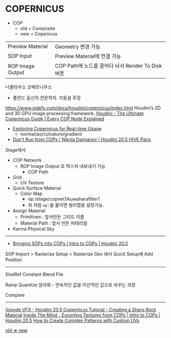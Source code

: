# COPERNICUS

- COP
  - old = Composite
  - new = Copenicus

|                  |                                                  |
| ---------------- | ------------------------------------------------ |
| Preview Material | Geometry 변경 가능                               |
| SOP Input        | Preview Material에 연결 가능                     |
| ROP Image Output | COP Path에 노드를 끌어다 놔서 Render To Disk버튼 |


니콜라우스 코페르니쿠스
 - 폴란드 출신의 천문학자. 지동설 주장

https://www.sidefx.com/docs/houdini/copernicus/index.html
    Houdini’s 2D and 3D GPU image processing framework.
[Houdini - The Ultimate Copernicus Guide | Every COP Node Explained](https://www.youtube.com/watch?v=ZPL215vfNwg)
- [Exploring Copernicus for Real-time Usage](https://www.youtube.com/watch?v=Vn6SNJjXC8c)
  - normal/ao/culvature/gradient
- [Don't Run from COPs | Nikola Damjanov | Houdini 20.5 HIVE Paris](https://www.youtube.com/watch?v=HCJcc4rYQ3s)


Stage에서
- COP Network
  - ROP Image Output 로 텍스쳐 내보내기 가능
    - COP Path
- Grid
  - UV Texture
- Quick Surface Material
  - Color Map
    - op:/stage/copnet1/kuwaharafilter1
    - 위 처럼 `op:`를 붙이면 컬러맵을 설정가능.
- Assign Material
  - Primitives : 앞서만든 그리드 이름
  - Material Path : 앞서 만든 머테리얼
- Karma Physical Sky


---

- [Bringing SOPs into COPs | Intro to COPs | Houdini 20.5](https://www.youtube.com/watch?v=NgeQ72PLHQs)

SOP Import > Rasterize Setup > Rasterize Geo 에서 Quick Setup에 Add Position

---

SizeRef
Constant
Blend
File

Ramp
Quantize 양자화 - 연속적인 값을 이산적인 값으로 바꾸는 과정

Compare

---


[Voxyde VFX - Houdini 20.5 Copernicus Tutorial - Creating a Sharp Rock Material](https://www.youtube.com/watch?v=lAkKisYM9Xo)
[Inside The Mind - Exporting Textures from COPs | Intro to COPs | Houdini 20.5](https://www.youtube.com/watch?v=iGkl5VV3m8M)
[How to Create Complex Patterns with Custom UVs](https://www.youtube.com/watch?v=GQY1nF_0ZCA)


[old => new](https://www.sidefx.com/docs/houdini/copernicus/transition.html)
